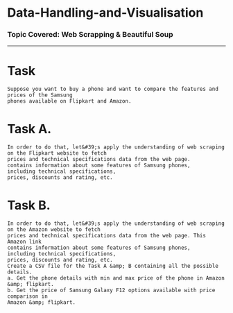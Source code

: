 # Data-Handling-and-Visualisation

### Topic Covered: Web Scrapping &amp; Beautiful Soup
<hr></hr>

# Task 
    Suppose you want to buy a phone and want to compare the features and prices of the Samsung
    phones available on Flipkart and Amazon.

# Task A.


    In order to do that, let&#39;s apply the understanding of web scraping on the Flipkart website to fetch
    prices and technical specifications data from the web page.
    contains information about some features of Samsung phones, including technical specifications,
    prices, discounts and rating, etc.

# Task B.

    In order to do that, let&#39;s apply the understanding of web scraping on the Amazon website to fetch
    prices and technical specifications data from the web page. This Amazon link
    contains information about some features of Samsung phones, including technical specifications,
    prices, discounts and rating, etc.
    Create a CSV file for the Task A &amp; B containing all the possible details.
    a. Get the phone details with min and max price of the phone in Amazon &amp; flipkart.
    b. Get the price of Samsung Galaxy F12 options available with price comparison in
    Amazon &amp; flipkart.
